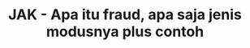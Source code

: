 ---
title: JAK - Apa itu fraud, apa saja jenis modusnya plus contoh
linkurl: https://drive.google.com/file/d/1JSM0VTUtBWRRASYwfX-pF_ErwKCTAJaF/view?usp=sharing
fitur : lainlain
createdTime : 25/01/2020
modifiedTime : 25/01/2020
topik: Tax Planning & Fraud
color: ffd33d
---